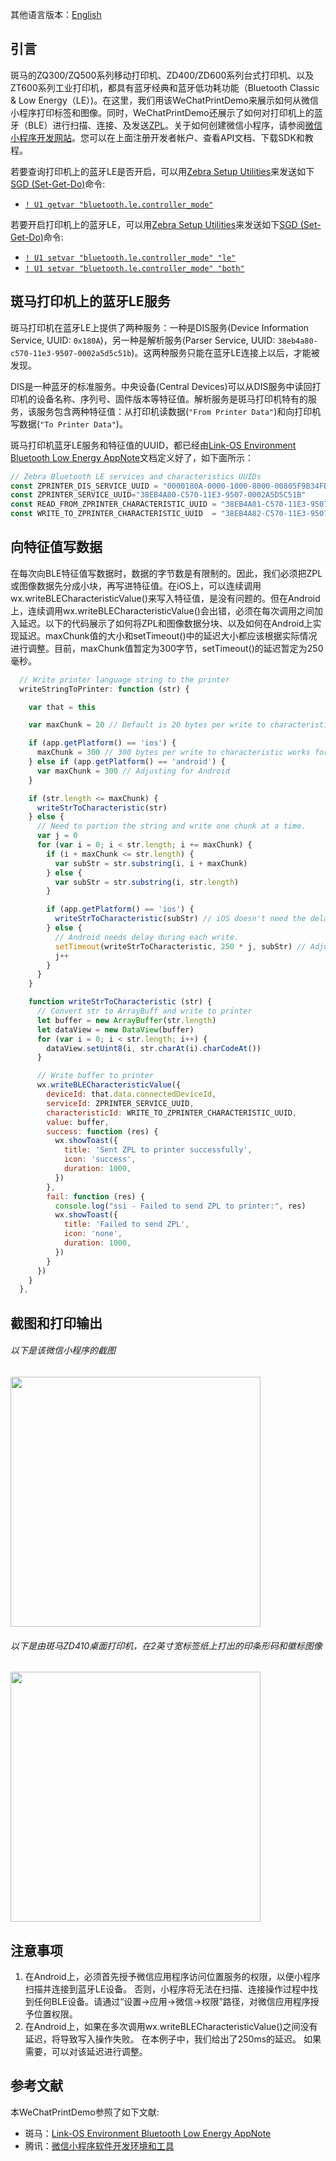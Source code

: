 其他语言版本：[English](https://github.com/Zebra/Zebra-Printer-Samples/edit/master/WeChat-MiniProgram-Samples/WeChatPrintDemo/README.md)
## 引言
斑马的ZQ300/ZQ500系列移动打印机、ZD400/ZD600系列台式打印机、以及ZT600系列工业打印机，都具有蓝牙经典和蓝牙低功耗功能（Bluetooth Classic & Low Energy（LE）)。在这里，我们用该WeChatPrintDemo来展示如何从微信小程序打印标签和图像。同时，WeChatPrintDemo还展示了如何对打印机上的蓝牙（BLE）进行扫描、连接、及发送[ZPL](https://www.zebra.com/content/dam/zebra/manuals/en-us/software/zpl-zbi2-pm-en.pdf)。关于如何创建微信小程序，请参阅[微信小程序开发网站](https://mp.weixin.qq.com/)。您可以在上面注册开发者帐户、查看API文档、下载SDK和教程。

若要查询打印机上的蓝牙LE是否开启，可以用[Zebra Setup Utilities](https://www.zebra.com/us/en/products/software/barcode-printers/zebralink/zebra-setup-utility.html)来发送如下[SGD (Set-Get-Do)](https://www.zebra.com/content/dam/zebra/manuals/en-us/software/zpl-zbi2-pm-en.pdf#page=1067)命令:
* [`! U1 getvar "bluetooth.le.controller_mode"`](https://www.zebra.com/content/dam/zebra/manuals/en-us/software/zpl-zbi2-pm-en.pdf#page=1067)

若要开启打印机上的蓝牙LE，可以用[Zebra Setup Utilities](https://www.zebra.com/us/en/products/software/barcode-printers/zebralink/zebra-setup-utility.html)来发送如下[SGD (Set-Get-Do)](https://www.zebra.com/content/dam/zebra/manuals/en-us/software/zpl-zbi2-pm-en.pdf#page=1067)命令:
* [`! U1 setvar "bluetooth.le.controller_mode" "le"`](https://www.zebra.com/content/dam/zebra/manuals/en-us/software/zpl-zbi2-pm-en.pdf#page=1067)
* [`! U1 setvar "bluetooth.le.controller_mode" "both"`](https://www.zebra.com/content/dam/zebra/manuals/en-us/software/zpl-zbi2-pm-en.pdf#page=1067)

## 斑马打印机上的蓝牙LE服务
斑马打印机在蓝牙LE上提供了两种服务：一种是DIS服务(Device Information Service, UUID: `0x180A`)，另一种是解析服务(Parser Service, UUID: `38eb4a80-c570-11e3-9507-0002a5d5c51b`)。这两种服务只能在蓝牙LE连接上以后，才能被发现。

DIS是一种蓝牙的标准服务。中央设备(Central Devices)可以从DIS服务中读回打印机的设备名称、序列号、固件版本等特征值。解析服务是斑马打印机特有的服务，该服务包含两种特征值：从打印机读数据(`"From Printer Data"`)和向打印机写数据(`"To Printer Data"`)。

斑马打印机蓝牙LE服务和特征值的UUID，都已经由[Link-OS Environment Bluetooth Low Energy AppNote](https://www.zebra.com/content/dam/zebra/software/en/application-notes/AppNote-BlueToothLE-v4.pdf)文档定义好了，如下面所示：
```javascript
// Zebra Bluetooth LE services and characteristics UUIDs
const ZPRINTER_DIS_SERVICE_UUID = "0000180A-0000-1000-8000-00805F9B34FB" // Or "180A". Device Information Services UUID
const ZPRINTER_SERVICE_UUID="38EB4A80-C570-11E3-9507-0002A5D5C51B"       // Zebra Bluetooth LE Parser Service
const READ_FROM_ZPRINTER_CHARACTERISTIC_UUID = "38EB4A81-C570-11E3-9507-0002A5D5C51B" // Read from printer characteristic
const WRITE_TO_ZPRINTER_CHARACTERISTIC_UUID  = "38EB4A82-C570-11E3-9507-0002A5D5C51B" // Write to printer characteristic
```

## 向特征值写数据
在每次向BLE特征值写数据时，数据的字节数是有限制的。因此，我们必须把ZPL或图像数据先分成小块，再写进特征值。在iOS上，可以连续调用wx.writeBLECharacteristicValue()来写入特征值，是没有问题的。但在Android上，连续调用wx.writeBLECharacteristicValue()会出错，必须在每次调用之间加入延迟。以下的代码展示了如何将ZPL和图像数据分块、以及如何在Android上实现延迟。maxChunk值的大小和setTimeout()中的延迟大小都应该根据实际情况进行调整。目前，maxChunk值暂定为300字节，setTimeout()的延迟暂定为250毫秒。
```javascript
  // Write printer language string to the printer
  writeStringToPrinter: function (str) {

    var that = this

    var maxChunk = 20 // Default is 20 bytes per write to characteristic

    if (app.getPlatform() == 'ios') {
      maxChunk = 300 // 300 bytes per write to characteristic works for iOS
    } else if (app.getPlatform() == 'android') {
      var maxChunk = 300 // Adjusting for Android      
    }

    if (str.length <= maxChunk) {
      writeStrToCharacteristic(str)
    } else {
      // Need to partion the string and write one chunk at a time.
      var j = 0
      for (var i = 0; i < str.length; i += maxChunk) {
        if (i + maxChunk <= str.length) {
          var subStr = str.substring(i, i + maxChunk)
        } else {
          var subStr = str.substring(i, str.length)
        }

        if (app.getPlatform() == 'ios') {
          writeStrToCharacteristic(subStr) // iOS doesn't need the delay during each write
        } else {
          // Android needs delay during each write.
          setTimeout(writeStrToCharacteristic, 250 * j, subStr) // Adjust the delay if needed
          j++
        }
      }
    }

    function writeStrToCharacteristic (str) {
      // Convert str to ArrayBuff and write to printer
      let buffer = new ArrayBuffer(str.length)
      let dataView = new DataView(buffer)
      for (var i = 0; i < str.length; i++) {
        dataView.setUint8(i, str.charAt(i).charCodeAt())
      }

      // Write buffer to printer
      wx.writeBLECharacteristicValue({
        deviceId: that.data.connectedDeviceId,
        serviceId: ZPRINTER_SERVICE_UUID,
        characteristicId: WRITE_TO_ZPRINTER_CHARACTERISTIC_UUID,
        value: buffer,
        success: function (res) {
          wx.showToast({
            title: 'Sent ZPL to printer successfully',
            icon: 'success',
            duration: 1000,
          })
        },
        fail: function (res) {
          console.log("ssi - Failed to send ZPL to printer:", res)
          wx.showToast({
            title: 'Failed to send ZPL',
            icon: 'none',
            duration: 1000,
          })
        }
      })
    }
  },
```

## 截图和打印输出
###### 以下是该微信小程序的截图
<img src="https://github.com/Zebra/Zebra-Printer-Samples/blob/master/WeChat-MiniProgram-Samples/WeChatPrintDemo/WeChatPrintDemo.jpg" width="400">

###### 以下是由斑马ZD410桌面打印机，在2英寸宽标签纸上打出的印条形码和徽标图像
<img src="https://github.com/Zebra/Zebra-Printer-Samples/blob/master/WeChat-MiniProgram-Samples/WeChatPrintDemo/PrintoutOfWeChatPrintDem.jpg" width="400">

## 注意事项
1. 在Android上，必须首先授予微信应用程序访问位置服务的权限，以便小程序扫描并连接到蓝牙LE设备。 否则，小程序将无法在扫描、连接操作过程中找到任何BLE设备。请通过“设置->应用->微信->权限”路径，对微信应用程序授予位置权限。
2. 在Android上，如果在多次调用wx.writeBLECharacteristicValue()之间没有延迟，将导致写入操作失败。 在本例子中，我们给出了250ms的延迟。 如果需要，可以对该延迟进行调整。

## 参考文献
本WeChatPrintDemo参照了如下文献:
* 斑马：[Link-OS Environment Bluetooth Low Energy AppNote](https://www.zebra.com/content/dam/zebra/software/en/application-notes/AppNote-BlueToothLE-v4.pdf)
* 腾讯：[微信小程序软件开发环境和工具](https://mp.weixin.qq.com/)

